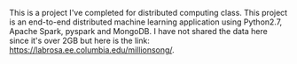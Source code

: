 This is a project I've completed for distributed computing class. This project is an end-to-end distributed machine learning application using Python2.7, Apache Spark, pyspark and MongoDB. I have not shared the data here since it's over 2GB but here is the link: https://labrosa.ee.columbia.edu/millionsong/.
